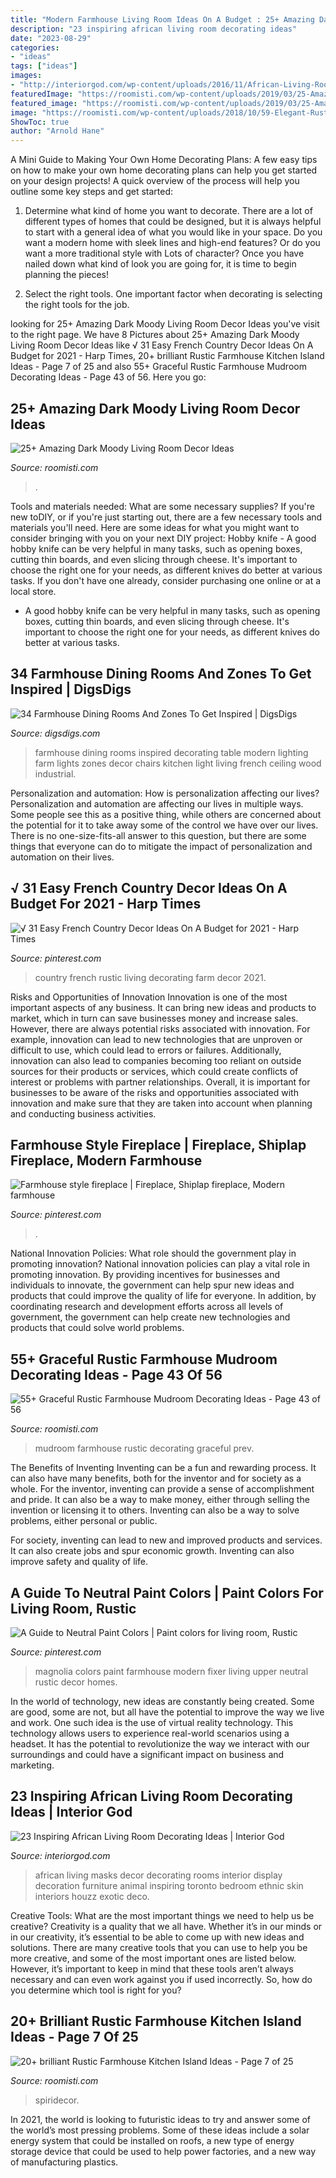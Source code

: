 ```yaml
---
title: "Modern Farmhouse Living Room Ideas On A Budget : 25+ Amazing Dark Moody Living Room Decor Ideas"
description: "23 inspiring african living room decorating ideas"
date: "2023-08-29"
categories:
- "ideas"
tags: ["ideas"]
images:
- "http://interiorgod.com/wp-content/uploads/2016/11/African-Living-Room-Decoration-With-Leather-Sofa.jpg"
featuredImage: "https://roomisti.com/wp-content/uploads/2019/03/25-Amazing-Dark-Moody-Living-Room-Decor-Ideas-13.jpg"
featured_image: "https://roomisti.com/wp-content/uploads/2019/03/25-Amazing-Dark-Moody-Living-Room-Decor-Ideas-13.jpg"
image: "https://roomisti.com/wp-content/uploads/2018/10/59-Elegant-Rustic-Farmhouse-Mudroom-Decorating-Ideas-43.jpg"
ShowToc: true
author: "Arnold Hane"
---
```



A Mini Guide to Making Your Own Home Decorating Plans:
A few easy tips on how to make your own home decorating plans can help you get started on your design projects! A quick overview of the process will help you outline some key steps and get started:
1. Determine what kind of home you want to decorate. There are a lot of different types of homes that could be designed, but it is always helpful to start with a general idea of what you would like in your space. Do you want a modern home with sleek lines and high-end features? Or do you want a more traditional style with Lots of character? Once you have nailed down what kind of look you are going for, it is time to begin planning the pieces!

2. Select the right tools. One important factor when decorating is selecting the right tools for the job.

	

		
looking for 25+ Amazing Dark Moody Living Room Decor Ideas you've visit to the right page. We have 8 Pictures about 25+ Amazing Dark Moody Living Room Decor Ideas like √ 31 Easy French Country Decor Ideas On A Budget for 2021 - Harp Times, 20+ brilliant Rustic Farmhouse Kitchen Island Ideas - Page 7 of 25 and also 55+ Graceful Rustic Farmhouse Mudroom Decorating Ideas - Page 43 of 56. Here you go:
		
    
## 25+ Amazing Dark Moody Living Room Decor Ideas

<img loading=lazy src="https://roomisti.com/wp-content/uploads/2019/03/25-Amazing-Dark-Moody-Living-Room-Decor-Ideas-13.jpg" onerror="this.onerror=null;this.src='https://tse2.mm.bing.net/th?id=OIP.eaXDukpvgk3LKccTgpUwngHaKY&amp;pid=15.1';" alt="25+ Amazing Dark Moody Living Room Decor Ideas">

_Source: roomisti.com_

>. 

	

Tools and materials needed: What are some necessary supplies?
If you're new toDIY, or if you're just starting out, there are a few necessary tools and materials you'll need. Here are some ideas for what you might want to consider bringing with you on your next DIY project:
Hobby knife - A good hobby knife can be very helpful in many tasks, such as opening boxes, cutting thin boards, and even slicing through cheese. It's important to choose the right one for your needs, as different knives do better at various tasks. If you don't have one already, consider purchasing one online or at a local store.

- A good hobby knife can be very helpful in many tasks, such as opening boxes, cutting thin boards, and even slicing through cheese. It's important to choose the right one for your needs, as different knives do better at various tasks.

    
## 34 Farmhouse Dining Rooms And Zones To Get Inspired | DigsDigs

<img loading=lazy src="http://www.digsdigs.com/photos/farmhouse-dining-rooms-and-zones-to-get-inspired-11.jpg" onerror="this.onerror=null;this.src='https://tse4.mm.bing.net/th?id=OIP.0UkNeAHONNFLXa_L6zPylQHaLH&amp;pid=15.1';" alt="34 Farmhouse Dining Rooms And Zones To Get Inspired | DigsDigs">

_Source: digsdigs.com_

>farmhouse dining rooms inspired decorating table modern lighting farm lights zones decor chairs kitchen light living french ceiling wood industrial. 

	

Personalization and automation: How is personalization affecting our lives?
Personalization and automation are affecting our lives in multiple ways. Some people see this as a positive thing, while others are concerned about the potential for it to take away some of the control we have over our lives. There is no one-size-fits-all answer to this question, but there are some things that everyone can do to mitigate the impact of personalization and automation on their lives.

    
## √ 31 Easy French Country Decor Ideas On A Budget For 2021 - Harp Times

<img loading=lazy src="https://i.pinimg.com/736x/c4/f1/31/c4f131c05f6946c1181e32e91ce037c9.jpg" onerror="this.onerror=null;this.src='https://tse1.mm.bing.net/th?id=OIP.305aQ7EWajLX2eufMFI7TgHaLF&amp;pid=15.1';" alt="√ 31 Easy French Country Decor Ideas On A Budget for 2021 - Harp Times">

_Source: pinterest.com_

>country french rustic living decorating farm decor 2021. 

	

Risks and Opportunities of Innovation
Innovation is one of the most important aspects of any business. It can bring new ideas and products to market, which in turn can save businesses money and increase sales. However, there are always potential risks associated with innovation. For example, innovation can lead to new technologies that are unproven or difficult to use, which could lead to errors or failures. Additionally, innovation can also lead to companies becoming too reliant on outside sources for their products or services, which could create conflicts of interest or problems with partner relationships. Overall, it is important for businesses to be aware of the risks and opportunities associated with innovation and make sure that they are taken into account when planning and conducting business activities.

    
## Farmhouse Style Fireplace | Fireplace, Shiplap Fireplace, Modern Farmhouse

<img loading=lazy src="https://i.pinimg.com/736x/4b/8a/e2/4b8ae21fae4d6f718f2163994b81d8fe.jpg" onerror="this.onerror=null;this.src='https://tse4.mm.bing.net/th?id=OIP.I0Z5XRLz38yKdE8NEIRZDQHaJ3&amp;pid=15.1';" alt="Farmhouse style fireplace | Fireplace, Shiplap fireplace, Modern farmhouse">

_Source: pinterest.com_

>. 

	

National Innovation Policies: What role should the government play in promoting innovation?
National innovation policies can play a vital role in promoting innovation. By providing incentives for businesses and individuals to innovate, the government can help spur new ideas and products that could improve the quality of life for everyone. In addition, by coordinating research and development efforts across all levels of government, the government can help create new technologies and products that could solve world problems.

    
## 55+ Graceful Rustic Farmhouse Mudroom Decorating Ideas - Page 43 Of 56

<img loading=lazy src="https://roomisti.com/wp-content/uploads/2018/10/59-Elegant-Rustic-Farmhouse-Mudroom-Decorating-Ideas-43.jpg" onerror="this.onerror=null;this.src='https://tse1.mm.bing.net/th?id=OIP.htFL4dqGZOrlK3U3-_4gWgHaLI&amp;pid=15.1';" alt="55+ Graceful Rustic Farmhouse Mudroom Decorating Ideas - Page 43 of 56">

_Source: roomisti.com_

>mudroom farmhouse rustic decorating graceful prev. 

	

The Benefits of Inventing
Inventing can be a fun and rewarding process. It can also have many benefits, both for the inventor and for society as a whole.
For the inventor, inventing can provide a sense of accomplishment and pride. It can also be a way to make money, either through selling the invention or licensing it to others. Inventing can also be a way to solve problems, either personal or public.

For society, inventing can lead to new and improved products and services. It can also create jobs and spur economic growth. Inventing can also improve safety and quality of life.

    
## A Guide To Neutral Paint Colors | Paint Colors For Living Room, Rustic

<img loading=lazy src="https://i.pinimg.com/736x/db/14/16/db141681743612420db9df3ee69b1d8a.jpg" onerror="this.onerror=null;this.src='https://tse2.mm.bing.net/th?id=OIP.cdHiNVDpDT-mvt5h542JDgHaJ8&amp;pid=15.1';" alt="A Guide to Neutral Paint Colors | Paint colors for living room, Rustic">

_Source: pinterest.com_

>magnolia colors paint farmhouse modern fixer living upper neutral rustic decor homes. 

	

In the world of technology, new ideas are constantly being created. Some are good, some are not, but all have the potential to improve the way we live and work. One such idea is the use of virtual reality technology. This technology allows users to experience real-world scenarios using a headset. It has the potential to revolutionize the way we interact with our surroundings and could have a significant impact on business and marketing.

    
## 23 Inspiring African Living Room Decorating Ideas | Interior God

<img loading=lazy src="http://interiorgod.com/wp-content/uploads/2016/11/African-Living-Room-Decoration-With-Leather-Sofa.jpg" onerror="this.onerror=null;this.src='https://tse3.mm.bing.net/th?id=OIP.qAqq8N-YTRQr1oH6xxMA5gHaLG&amp;pid=15.1';" alt="23 Inspiring African Living Room Decorating Ideas | Interior God">

_Source: interiorgod.com_

>african living masks decor decorating rooms interior display decoration furniture animal inspiring toronto bedroom ethnic skin interiors houzz exotic deco. 

	

Creative Tools: What are the most important things we need to help us be creative?
Creativity is a quality that we all have. Whether it’s in our minds or in our creativity, it’s essential to be able to come up with new ideas and solutions. There are many creative tools that you can use to help you be more creative, and some of the most important ones are listed below. However, it’s important to keep in mind that these tools aren’t always necessary and can even work against you if used incorrectly. So, how do you determine which tool is right for you?

    
## 20+ Brilliant Rustic Farmhouse Kitchen Island Ideas - Page 7 Of 25

<img loading=lazy src="https://roomisti.com/wp-content/uploads/2018/11/25-Best-Rustic-Farmhouse-Kitchen-Island-Ideas-07.jpg" onerror="this.onerror=null;this.src='https://tse2.mm.bing.net/th?id=OIP.JomFHz8IwnGfLQEpZj8dAQHaKD&amp;pid=15.1';" alt="20+ brilliant Rustic Farmhouse Kitchen Island Ideas - Page 7 of 25">

_Source: roomisti.com_

>spiridecor. 

	

In 2021, the world is looking to futuristic ideas to try and answer some of the world’s most pressing problems. Some of these ideas include a solar energy system that could be installed on roofs, a new type of energy storage device that could be used to help power factories, and a new way of manufacturing plastics.

